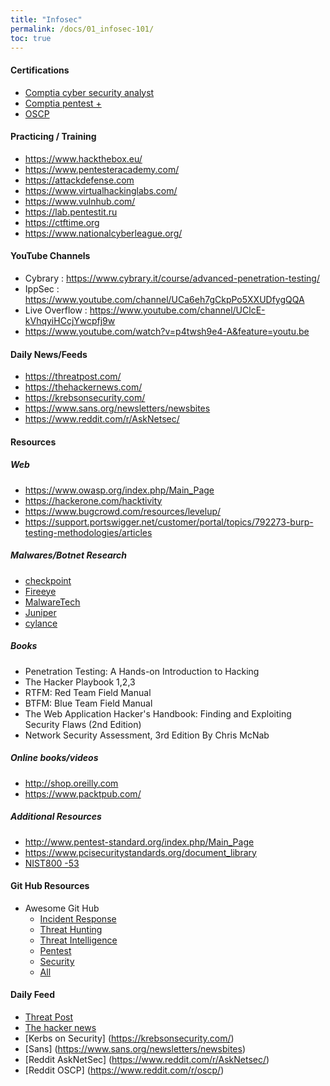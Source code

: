```yaml
---
title: "Infosec"
permalink: /docs/01_infosec-101/
toc: true
---
```

#### Certifications 
-	[Comptia cyber security analyst](https://www.comptia.org/certifications/cybersecurity-analyst)
-	[Comptia pentest +](https://www.comptia.org/certifications/pentest)
-	[OSCP](https://www.offensive-security.com)
 
#### Practicing / Training 
-	https://www.hackthebox.eu/      
-	https://www.pentesteracademy.com/    
-	https://attackdefense.com      		                        
-	https://www.virtualhackinglabs.com/ 
-	https://www.vulnhub.com/        
-	https://lab.pentestit.ru                 
-	https://ctftime.org                         
-	https://www.nationalcyberleague.org/  
 
#### YouTube Channels
-	Cybrary : https://www.cybrary.it/course/advanced-penetration-testing/
-	IppSec   : https://www.youtube.com/channel/UCa6eh7gCkpPo5XXUDfygQQA
-	Live Overflow : https://www.youtube.com/channel/UClcE-kVhqyiHCcjYwcpfj9w
-	https://www.youtube.com/watch?v=p4twsh9e4-A&feature=youtu.be
 
#### Daily News/Feeds 
-	https://threatpost.com/
-	https://thehackernews.com/
-	https://krebsonsecurity.com/
-	https://www.sans.org/newsletters/newsbites
-	https://www.reddit.com/r/AskNetsec/
 
#### Resources

##### Web
-	https://www.owasp.org/index.php/Main_Page
-	https://hackerone.com/hacktivity
-	https://www.bugcrowd.com/resources/levelup/
-	https://support.portswigger.net/customer/portal/topics/792273-burp-testing-methodologies/articles
 
##### Malwares/Botnet Research 
-	[checkpoint](https://research.checkpoint.com)
-	[Fireeye](https://www.fireeye.com/blog.html)
-	[MalwareTech](https://www.malwaretech.com/)
- [Juniper](juniper.net/us/en/threat-labs/)
- [cylance](https://threatvector.cylance.com/en_us/home.html?utm_medium=referral&utm_source=cylance.com)
 
##### Books 
-	Penetration Testing: A Hands-on Introduction to Hacking
-	The Hacker Playbook 1,2,3
-	RTFM: Red Team Field Manual
-	BTFM: Blue Team Field Manual
-	The Web Application Hacker's Handbook: Finding and Exploiting Security Flaws (2nd Edition)
-	Network Security Assessment, 3rd Edition By Chris McNab
 
##### Online books/videos 
-	http://shop.oreilly.com
-	https://www.packtpub.com/ 
 
##### Additional Resources
-	http://www.pentest-standard.org/index.php/Main_Page
-	https://www.pcisecuritystandards.org/document_library
- [NIST800 -53](https://nvd.nist.gov/800-53)


#### Git Hub Resources
- Awesome Git Hub
  - [Incident Response](https://github.com/meirwah/awesome-incident-response)
  - [Threat Hunting](https://github.com/0x4D31/awesome-threat-detection)
  - [Threat Intelligence](https://github.com/hslatman/awesome-threat-intelligence)
  - [Pentest](https://github.com/enaqx/awesome-pentest)
  - [Security](https://github.com/sbilly/awesome-security)
  - [All](https://github.com/sindresorhus/awesome)
  

#### Daily Feed 
  - [Threat Post](https://threatpost.com/)
  - [The hacker news](https://thehackernews.com/)
  - [Kerbs on Security] (https://krebsonsecurity.com/)
  - [Sans] (https://www.sans.org/newsletters/newsbites)
  - [Reddit AskNetSec] (https://www.reddit.com/r/AskNetsec/)
  - [Reddit OSCP] (https://www.reddit.com/r/oscp/)

